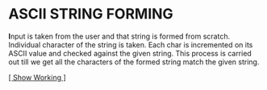 # ASCII STRING FORMING

**I**nput is taken from the user and that string is formed from scratch.
Individual character of the string is taken. Each char is incremented on its ASCII value and checked against the given string.
This process is carried out till we get all the characters of the formed string match the given string.

[[ Show Working ]](https://youtu.be/oMB1Ymlqfis)
